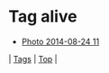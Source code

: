 <!--
title: Tag alive
date: 2020-06-28T14:57:48.840Z
tags:
-->
# Tag alive

 * [Photo 2014-08-24 11](95632345917.md)

| [Tags](tags.md) | [Top](index.md) |
